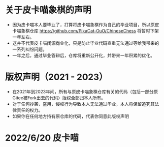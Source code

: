 # 关于皮卡喵象棋的声明
+ 因为皮卡喵本人要毕业了，打算将皮卡喵象棋作为自己的毕业项目，所以原皮卡喵象棋仓库 https://github.com/PikaCat-OuO/ChineseChess 将暂时下架一年左右。
+ 这并不代表皮卡喵闭源商业化，只是防止毕业代码查重无法通过等给我带来的一系列纠纷问题。
+ 一年之后，通过毕业答辩后，仓库将重新公开化，并带来一年积累的优化。

# 版权声明（2021 - 2023）
+ 在2021年到2023年间，所有与原皮卡喵象棋仓库有关的代码（包括一部分原Gitee被Fork出去的代码）版权全部归本人所有。
+ 对于任何抄袭，盗用，侵权行为导致本人无法通过毕业，本人将保留追究其法律责任的权力。
+ 如果你在任何地方持有原仓库的代码，代表你同意此版权声明

# 2022/6/20 皮卡喵
